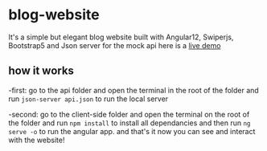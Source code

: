 # blog-website
It's a simple but elegant blog website built with Angular12, Swiperjs, Bootstrap5 and Json server for the mock api
here is a <a href="https://heroic-zuccutto-49e658.netlify.app/" target="_blank">live demo</a>
## how it works
-first: go to the api folder and open the terminal in the root of the folder and run ```json-server api.json``` to run the local server

-second: go to the client-side folder and open the terminal on the root of the folder and run ```npm install``` to install all dependancies and then run ```ng serve -o```
to run the angular app.
and that's it now you can see and interact with the website!
